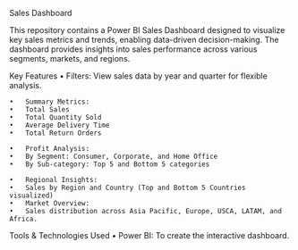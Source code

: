 Sales Dashboard

This repository contains a Power BI Sales Dashboard designed to visualize key sales metrics and trends, enabling data-driven decision-making.
The dashboard provides insights into sales performance across various segments, markets, and regions.

Key Features
	•	Filters: View sales data by year and quarter for flexible analysis.
 
	•	Summary Metrics:
	•	Total Sales
	•	Total Quantity Sold
	•	Average Delivery Time
	•	Total Return Orders
 
	•	Profit Analysis:
	•	By Segment: Consumer, Corporate, and Home Office
	•	By Sub-category: Top 5 and Bottom 5 categories
 
	•	Regional Insights:
	•	Sales by Region and Country (Top and Bottom 5 Countries visualized)
	•	Market Overview:
	•	Sales distribution across Asia Pacific, Europe, USCA, LATAM, and Africa.

Tools & Technologies Used
	•	Power BI: To create the interactive dashboard.

